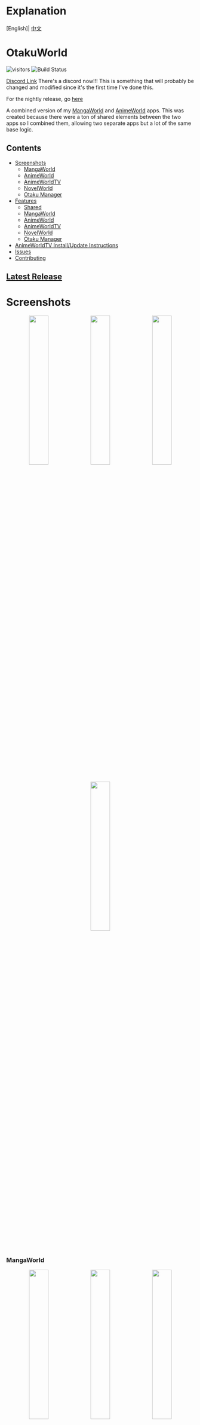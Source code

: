 # Explanation
[English]|
[中文](README-zh.md)
# OtakuWorld
 ![visitors](https://page-views.glitch.me/badge?page_id=jakepurple13.OtakuWorld)
 ![Build Status](https://github.com/jakepurple13/OtakuWorld/actions/workflows/build_check.yaml/badge.svg)
 
 [Discord Link](https://discord.gg/MhhHMWqryg) There's a discord now!!! This is something that will probably be changed and modified since it's the first time I've done this.

For the nightly release, go [here](https://github.com/jakepurple13/OtakuWorld/releases/tag/nightly)

A combined version of my [MangaWorld](https://github.com/jakepurple13/MangaWorld) and [AnimeWorld](https://github.com/jakepurple13/AnimeWorld) apps. This was created because there were a ton of shared elements between the two apps so I combined them, allowing two separate apps but a lot of the same base logic.

## Contents
   * [Screenshots](#screenshots)
      * [MangaWorld](#mangaworld)
      * [AnimeWorld](#animeworld)
      * [AnimeWorldTV](#animeworldtv)
      * [NovelWorld](#novelworld)
      * [Otaku Manager](#otaku-manager)
   * [Features](#features)
      * [Shared](#shared)
      * [MangaWorld](#mangaworld-1)
      * [AnimeWorld](#animeworld-1)
      * [AnimeWorldTV](#animeworldtv-1)
      * [NovelWorld](#novelworld-1)
      * [Otaku Manager](#otaku-manager-1)
   * [AnimeWorldTV Install/Update Instructions](#instructions-to-installupdate-animeworldtv)
   * [Issues](#issues)
   * [Contributing](#pull-requests)

## [Latest Release](https://github.com/jakepurple13/OtakuWorld/releases/latest)

# Screenshots
<p align="center">
  <img src="/mangaworld/src/main/ic_launcher-playstore.png" width="32%"/>
  <img src="/animeworld/src/main/ic_launcher-playstore.png" width="32%"/>
  <img src="/novelworld/src/main/ic_launcher-playstore.png" width="32%"/>
  <img src="/otakumanager/src/main/ic_launcher-playstore.png" width="32%"/>
</p>

### MangaWorld
<p align="center">
  <img src="/ss/mw_recent.png" width="32%"/>
  <img src="/ss/mw_all.png" width="32%"/>
  <img src="/ss/mw_details.png" width="32%"/>
  <img src="/ss/mw_notifications.png" width="32%"/>
  <img src="/ss/mw_top_settings.png" width="32%"/>
  <img src="/ss/mw_more_settings.png" width="32%"/>
</p>

### AnimeWorld
<p align="center">
  <img src="/ss/aw_recent.png" width="32%"/>
  <img src="/ss/aw_all.png" width="32%"/>
  <img src="/ss/aw_details.png" width="32%"/>
  <img src="/ss/aw_history.png" width="32%"/>
  <img src="/ss/aw_top_settings.png" width="32%"/>
  <img src="/ss/aw_more_settings.png" width="32%"/>
</p>

### AnimeWorldTV
<p align="center">
  <img src="/ss/tv_ss_homescreen.png" width="32%"/>
  <img src="/ss/tv_ss_details.png" width="32%"/>
  <img src="/ss/tv_ss_episodes.png" width="32%"/>
  <img src="/ss/tv_ss_settings.png" width="32%"/>
  <img src="/ss/tv_ss_search.png" width="32%"/>
  <img src="/ss/tv_ss_favorites.png" width="32%"/>
</p>

### NovelWorld
<p align="center">
  <img src="/ss/nw_recent.png" width="32%"/>
  <img src="/ss/nw_all.png" width="32%"/>
  <img src="/ss/nw_details.png" width="32%"/>
  <img src="/ss/nw_global_search.png" width="32%"/>
  <img src="/ss/nw_favorites.png" width="32%"/>
  <img src="/ss/nw_settings.png" width="32%"/>
</p>

### Otaku Manager
<p align="center">
  <img src="/ss/otakumanager_ss_1.png" width="32%"/>
  <img src="/ss/otakumanager_ss_2.png" width="32%"/>
  <img src="/ss/otakumanager_ss_3.png" width="32%"/>
</p>

# Features

### Shared Features
- Log in to save your favorites and watched episodes from device to device
- Favorite to be alerted of any updates
- Share Anime/Manga and open in app!

### AnimeWorld
- Stream and download Anime from various different video sites
- Watch in a built-in video player
- Cast Videos to Chromecast Enabled Devices!

### AnimeWorldTV
- Stream Anime/TV/Movies from various different video sites
- Watch in a built-in video player
- Sync favorites with AnimeWorld
- Includes an opening skipper (just skips ahead 90 seconds)
- Available only on Android TV devices

### MangaWorld
- Read Manga from various different manga sites

### NovelWorld
- Read Novels from various different novel sites

### Otaku Manager
- View all favorites across all OtakuWorld applications. Requires you to login.
- Made using pure Jetpack Compose. No Xml for any views.

#### Instructions to Install/Update AnimeWorldTV
1. Download animeworldtv-release.apk

If using `adb`:

2.
```sh
adb install animeworldtv-release.apk
```

If not using `adb`:

2. Follow [Android Authority][aa]'s steps

# Building Locally
Be sure to change the build variant to a `noFirebase` variant. Other than that, nothing needs to change to run/build locally!

# Issues

If you run into any issues, please create an issue request with the following details:

- Small description
- Steps taken
- Device
- Version of Android
- Expected behavior
- Actual behavior
- If the issue is a breaking issue or not
- Any other additional information you might think will help

# Pull Requests

If you want to add a new source or have a change that might make the app better

- Make a new branch
- Make changes
- Push and create a new PR
- Add me (@jakepurple13) as a reviewer

Disclaimer: I am not affiliated with Tachiyomi app or any fork hosted on GitHub.

[//]: # (Reference Links)
  [aa]: <https://www.androidauthority.com/sideloading-apps-on-android-tv-1189896/>
